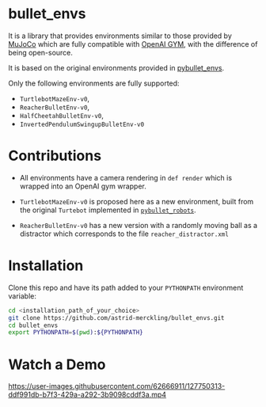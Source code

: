 

# bullet_envs

It is a library that provides environments similar to those provided by [MuJoCo](http://citeseerx.ist.psu.edu/viewdoc/download?doi=10.1.1.296.6848&rep=rep1&type=pdf) which are fully compatible with [OpenAI GYM](https://arxiv.org/abs/1606.01540), with the difference of being open-source.

It is based on the original environments provided in [pybullet_envs](https://github.com/bulletphysics/bullet3/tree/master/examples/pybullet/gym/pybullet_envs).


Only the following environments are fully supported:
* `TurtlebotMazeEnv-v0`,
* `ReacherBulletEnv-v0`,
* `HalfCheetahBulletEnv-v0`,
* `InvertedPendulumSwingupBulletEnv-v0`

# Contributions

* All environments have a camera rendering in `def render` which is wrapped into an OpenAI gym wrapper.

* `TurtlebotMazeEnv-v0` is proposed here as a new environment, built from the original `Turtebot` implemented in [`pybullet_robots`](https://github.com/erwincoumans/pybullet_robots).

* `ReacherBulletEnv-v0` has a new version with a randomly moving ball as a distractor which corresponds to the file `reacher_distractor.xml`


# Installation


Clone this repo and have its path added to your `PYTHONPATH` environment variable:
```bash
cd <installation_path_of_your_choice>
git clone https://github.com/astrid-merckling/bullet_envs.git
cd bullet_envs
export PYTHONPATH=$(pwd):${PYTHONPATH}
```



# Watch a Demo


https://user-images.githubusercontent.com/62666911/127750313-ddf991db-b7f3-429a-a292-3b9098cddf3a.mp4



